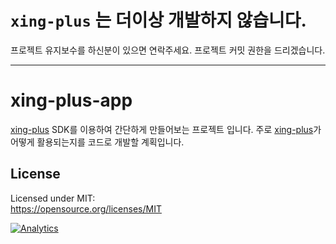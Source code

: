 # `xing-plus` 는 더이상 개발하지 않습니다.
프로젝트 유지보수를 하신분이 있으면 연락주세요. 프로젝트 커밋 권한을 드리겠습니다.

----------------

# xing-plus-app
[xing-plus](https://github.com/sculove/xing-plus) SDK를 이용하여 간단하게 만들어보는 프로젝트 입니다.
주로 [xing-plus](https://github.com/sculove/xing-plus)가 어떻게 활용되는지를 코드로 개발할 계획입니다.

## License
Licensed under MIT:  
https://opensource.org/licenses/MIT 

[![Analytics](https://ga-beacon.appspot.com/UA-37362821-9/xing-plus/readme)](https://github.com/sculove/xing-plus-app)
